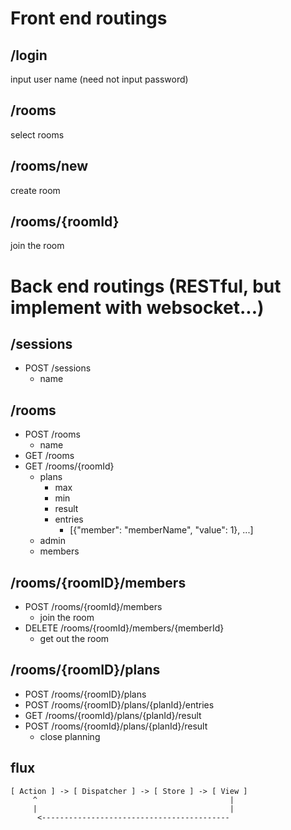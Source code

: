 Front end routings
==================

## /login

input user name (need not input password)

## /rooms

select rooms

## /rooms/new

create room

## /rooms/{roomId}

join the room

Back end routings (RESTful, but implement with websocket...)
=================

## /sessions

- POST /sessions
    - name

## /rooms

- POST /rooms
    - name
- GET /rooms
- GET /rooms/{roomId}
    - plans
        - max
        - min
        - result
        - entries
            - [{"member": "memberName", "value": 1}, ...]
    - admin
    - members

## /rooms/{roomID}/members

- POST /rooms/{roomId}/members
   - join the room
- DELETE /rooms/{roomId}/members/{memberId}
   - get out the room

## /rooms/{roomID}/plans

- POST /rooms/{roomID}/plans
- POST /rooms/{roomID}/plans/{planId}/entries
- GET  /rooms/{roomId}/plans/{planId}/result
- POST /rooms/{roomId}/plans/{planId}/result
   - close planning



flux
----

```
[ Action ] -> [ Dispatcher ] -> [ Store ] -> [ View ]
     ^                                           |
     |                                           |
      <------------------------------------------
```




